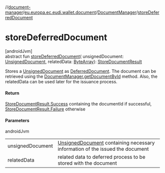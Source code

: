 //[document-manager](../../../index.md)/[eu.europa.ec.eudi.wallet.document](../index.md)/[DocumentManager](index.md)/[storeDeferredDocument](store-deferred-document.md)

# storeDeferredDocument

[androidJvm]\
abstract fun [storeDeferredDocument](store-deferred-document.md)(
unsignedDocument: [UnsignedDocument](../-unsigned-document/index.md),
relatedData: [ByteArray](https://kotlinlang.org/api/latest/jvm/stdlib/kotlin/-byte-array/index.html)): [StoreDocumentResult](../-store-document-result/index.md)

Stores a [UnsignedDocument](../-unsigned-document/index.md) as [DeferredDocument](../-deferred-document/index.md). The
document can be retrieved using the [DocumentManager.getDocumentById](get-document-by-id.md) method. Also, the
relatedData can be used later for the issuance process.

#### Return

[StoreDocumentResult.Success](../-store-document-result/-success/index.md) containing the documentId if
successful, [StoreDocumentResult.Failure](../-store-document-result/-failure/index.md) otherwise

#### Parameters

androidJvm

|                  |                                                                                                                |
|------------------|----------------------------------------------------------------------------------------------------------------|
| unsignedDocument | [UnsignedDocument](../-unsigned-document/index.md) containing necessary information of the issued the document |
| relatedData      | related data to deferred process to be stored with the document                                                |
